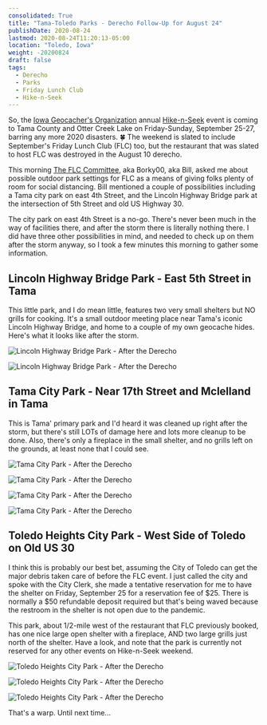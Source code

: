 ```yaml
---
consolidated: True
title: "Tama-Toledo Parks - Derecho Follow-Up for August 24"
publishDate: 2020-08-24
lastmod: 2020-08-24T11:20:13-05:00
location: "Toledo, Iowa"
weight: -20200824
draft: false
tags:
  - Derecho
  - Parks
  - Friday Lunch Club
  - Hike-n-Seek
---
```


So, the [Iowa Geocacher's Organization](https://iowageocachers.org) annual [Hike-n-Seek](https://coord.info/GC8TJ9F) event is coming to Tama County and Otter Creek Lake on Friday-Sunday, September 25-27, barring any more 2020 disasters. :four_leaf_clover: The weekend is slated to include September's Friday Lunch Club (FLC) too, but the restaurant that was slated to host FLC was destroyed in the August 10 derecho.

This morning [The FLC Committee](https://www.geocaching.com/p/default.aspx?guid=77b132a8-363f-4989-97d0-8e44db236ada&wid=caae59c7-5c17-43b9-a980-98d6c1a7d7da&ds=2), aka Borky00, aka Bill, asked me about possible outdoor park settings for FLC as a means of giving folks plenty of room for social distancing. Bill mentioned a couple of possibilities including a Tama city park on east 4th Street, and the Lincoln Highway Bridge park at the intersection of 5th Street and old US Highway 30.

The city park on east 4th Street is a no-go. There's never been much in the way of facilities there, and after the storm there is literally nothing there. I did have three other possibilities in mind, and needed to check up on them after the storm anyway, so I took a few minutes this morning to gather some information.

## Lincoln Highway Bridge Park - East 5th Street in Tama

This little park, and I do mean little, features two very small shelters but NO grills for cooking. It's a small outdoor meeting place near Tama's iconic Lincoln Highway Bridge, and home to a couple of my own geocache hides.  Here's what it looks like after the storm.

![Lincoln Highway Bridge Park - After the Derecho](https://images-summittdweller.nyc3.digitaloceanspaces.com/2020-Aug-10-Derecho/IMG_0331.png "Lincoln Highway Bridge Park - After the Derecho")

![Lincoln Highway Bridge Park - After the Derecho](https://images-summittdweller.nyc3.digitaloceanspaces.com/2020-Aug-10-Derecho/IMG_0330.png "Lincoln Highway Bridge Park - After the Derecho")

## Tama City Park - Near 17th Street and Mclelland in Tama

This is Tama' primary park and I'd heard it was cleaned up right after the storm, but there's still LOTs of damage here and lots more cleanup to be done. Also, there's only a fireplace in the small shelter, and no grills left on the grounds, at least none that I could see.

![Tama City Park - After the Derecho](https://images-summittdweller.nyc3.digitaloceanspaces.com/2020-Aug-10-Derecho/IMG_0332.png "Tama City Park - After the Derecho")

![Tama City Park - After the Derecho](https://images-summittdweller.nyc3.digitaloceanspaces.com/2020-Aug-10-Derecho/IMG_0333.png "Tama City Park - After the Derecho")

![Tama City Park - After the Derecho](https://images-summittdweller.nyc3.digitaloceanspaces.com/2020-Aug-10-Derecho/IMG_0334.png "Tama City Park - After the Derecho")

![Tama City Park - After the Derecho](https://images-summittdweller.nyc3.digitaloceanspaces.com/2020-Aug-10-Derecho/IMG_0335.png "Tama City Park - After the Derecho")

## Toledo Heights City Park - West Side of Toledo on Old US 30

I think this is probably our best bet, assuming the City of Toledo can get the major debris taken care of before the FLC event. I just called the city and spoke with the City Clerk, she made a tentative reservation for me to have the shelter on Friday, September 25 for a reservation fee of $25. There is normally a $50 refundable deposit required but that's being waved because the restroom in the shelter is not open due to the pandemic.

This park, about 1/2-mile west of the restaurant that FLC previously booked, has one nice large open shelter with a fireplace, AND two large grills just north of the shelter.  Have a look, and note that the park is currently not reserved for any other events on Hike-n-Seek weekend.

![Toledo Heights City Park - After the Derecho](https://images-summittdweller.nyc3.digitaloceanspaces.com/2020-Aug-10-Derecho/IMG_0327.png "Toledo Heights City Park - After the Derecho")

![Toledo Heights City Park - After the Derecho](https://images-summittdweller.nyc3.digitaloceanspaces.com/2020-Aug-10-Derecho/IMG_0328.png "Toledo Heights City Park - After the Derecho")

![Toledo Heights City Park - After the Derecho](https://images-summittdweller.nyc3.digitaloceanspaces.com/2020-Aug-10-Derecho/IMG_0329.png "Toledo Heights City Park - After the Derecho")


That's a warp. Until next time...
